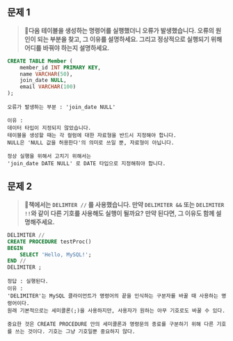 ## 문제 1

> **🧚다음 테이블을 생성하는 명령어를 실행했더니 오류가 발생했습니다. 오류의 원인이 되는 부분을 찾고, 그 이유를 설명하세요. 그리고 정상적으로 실행되기 위해 어디를 바꿔야 하는지 설명하세요.**

~~~sql
CREATE TABLE Member (
    member_id INT PRIMARY KEY,
    name VARCHAR(50),
    join_date NULL,
    email VARCHAR(100)
);
~~~



~~~
오류가 발생하는 부분 : 'join_date NULL'

이유 : 
데이터 타입이 지정되지 않았습니다. 
테이블을 생성할 때는 각 컬럼에 대한 자료형을 반드시 지정해야 합니다.
NULL은 'NULL 값을 허용한다'의 의미로 쓰일 뿐, 자료형이 아닙니다. 

정상 실행을 위해서 고치기 위해서는 
'join_date DATE NULL' 로 DATE 타입으로 지정해줘야 합니다. 
~~~



## 문제 2

> **🧚책에서는 `DELIMTER //` 를 사용했습니다. 만약 `DELIMITER &&` 또는 `DELIMITER !!`와 같이 다른 기호를 사용해도 실행이 될까요? 만약 된다면, 그 이유도 함께 설명해주세요.**

~~~sql
DELIMITER //
CREATE PROCEDURE testProc()
BEGIN
    SELECT 'Hello, MySQL!';
END //
DELIMITER ;
~~~



~~~
정답 : 실행된다. 
이유 :
'DELIMITER'는 MySQL 클라이언트가 명령어의 끝을 인식하는 구분자를 바꿀 때 사용하는 명령어이다.
원래 기본적으로는 세미콜론(;)을 사용하지만, 사용자가 원하는 아무 기호로도 바꿀 수 있다. 

중요한 것은 CREATE PROCEDURE 안의 세미콜론과 명령문의 종료를 구분하기 위해 다른 기호를 쓰는 것이다. 기호는 그냥 기호일뿐 중요하지 않다. 
~~~

